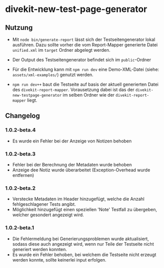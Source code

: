 # divekit-new-test-page-generator

## Nutzung

* Mit `node bin/generate-report` lässt sich der Testseitengenerator lokal ausführen. Dazu sollte vorher die vom
  Report-Mapper generierte Datei `unified.xml` im `target` Ordner abgelegt werden.

* Der Output des Testseitengenerator befindet sich im `public`-Ordner

* Für die Entwicklung kann mit `npm run dev` eine Demo-XML-Datei (siehe: `assets/xml-examples/`) genutzt werden.

* `npm run dev++` baut die Testseite auf basis der aktuell generierten Datei des `divekit-report-mapper`. Vorausetzung
  dabei ist das der `divekit-new-testpage-generator` im selben Ordner wie der `divekit-report-mapper` liegt.

## Changelog
### 1.0.2-beta.4
- Es wurde ein Fehler bei der Anzeige von Notizen behoben
### 1.0.2-beta.3
- Fehler bei der Berechnung der Metadaten wurde behoben
- Anzeige dee Notiz wurde überarbeitet (Exception-Overhead wurde entfernen)
### 1.0.2-beta.2
- Verstecke Metadaten im Header hinzugefügt, welche die Anzahl fehlgeschlagener Tests angibt.
- Möglichkeit hinzugefügt einen speziellen 'Note' Testfall zu übergeben, welcher gesondert angezeigt wird.
### 1.0.2-beta.1
- Die Fehlermeldung bei Generierungsproblemen wurde aktualisiert, sodass diese auch angezeigt wird, wenn nur Teile der
  Testseite nicht generiert werden konnten.
- Es wurde ein Fehler behoben, bei welchem die Testseite nicht erzeugt werden konnte, sollte keinerlei input erfolgen.
